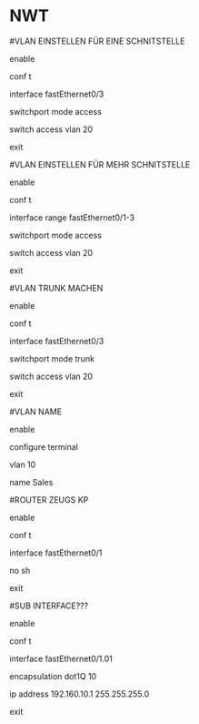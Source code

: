 # NWT

#VLAN EINSTELLEN FÜR EINE SCHNITSTELLE 

enable 

conf t 

interface fastEthernet0/3 

switchport mode access 

switch access vlan 20 

exit 

 

#VLAN EINSTELLEN FÜR MEHR SCHNITSTELLE 

enable 

conf t 

interface range fastEthernet0/1-3 

switchport mode access 

switch access vlan 20 

exit 

 

#VLAN TRUNK MACHEN 

enable 

conf t 

interface fastEthernet0/3 

switchport mode trunk 

switch access vlan 20 

exit 
 
#VLAN NAME 

enable 

configure terminal 

vlan 10 

name Sales 

 

#ROUTER ZEUGS KP 

enable 

conf t 

interface fastEthernet0/1 

no sh 

exit 

 

#SUB INTERFACE??? 

enable 

conf t 

interface fastEthernet0/1.01 

encapsulation dot1Q 10 

ip address 192.160.10.1 255.255.255.0 

exit 
